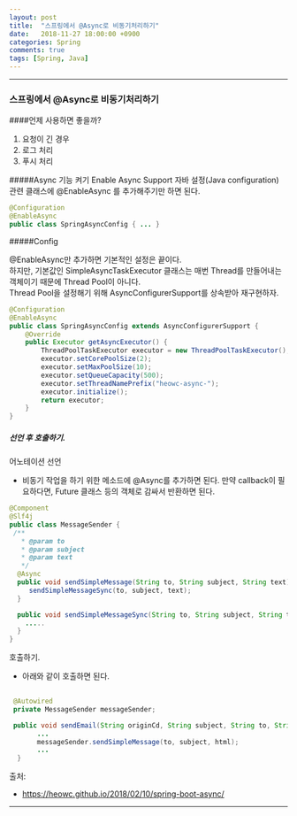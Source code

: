 ```yaml
---
layout: post
title:  "스프링에서 @Async로 비동기처리하기"
date:   2018-11-27 18:00:00 +0900
categories: Spring
comments: true
tags: [Spring, Java]
---
```


---
### 스프링에서 @Async로 비동기처리하기

####언제 사용하면 좋을까?
1. 요청이 긴 경우
2. 로그 처리
3. 푸시 처리

#####Async 기능 켜기 Enable Async Support
자바 설정(Java configuration) 관련 클래스에 @EnableAsync 를 추가해주기만 하면 된다.

```java
@Configuration
@EnableAsync
public class SpringAsyncConfig { ... }
```
#####Config

@EnableAsync만 추가하면 기본적인 설정은 끝이다.<br/>
하지만, 기본값인 SimpleAsyncTaskExecutor 클래스는 매번 Thread를 만들어내는 객체이기 때문에 Thread Pool이 아니다. <br/>
Thread Pool을 설정해기 위해 AsyncConfigurerSupport를 상속받아 재구현하자.

```java
@Configuration
@EnableAsync
public class SpringAsyncConfig extends AsyncConfigurerSupport {
	@Override
	public Executor getAsyncExecutor() {
		ThreadPoolTaskExecutor executor = new ThreadPoolTaskExecutor();
		executor.setCorePoolSize(2);
		executor.setMaxPoolSize(10);
		executor.setQueueCapacity(500);
		executor.setThreadNamePrefix("heowc-async-");
		executor.initialize();
		return executor;
	}
}
```

##### 선언 후 호출하기.

어노테이션 선언
- 비동기 작업을 하기 위한 메소드에 @Async를 추가하면 된다. 
  만약 callback이 필요하다면, Future 클래스 등의 객체로 감싸서 반환하면 된다.

```java
@Component
@Slf4j
public class MessageSender {
 /**
   * @param to
   * @param subject
   * @param text
   */
  @Async
  public void sendSimpleMessage(String to, String subject, String text) {
     sendSimpleMessageSync(to, subject, text);
  }

  public void sendSimpleMessageSync(String to, String subject, String text) {
    .....
  }
}
```
호출하기.
- 아래와 같이 호출하면 된다.
```java
 
 @Autowired
 private MessageSender messageSender;

 public void sendEmail(String originCd, String subject, String to, String companyCd, String productCd, String reservCd, String templateID, String dailCode, Map valueMap){
       ...
       messageSender.sendSimpleMessage(to, subject, html);
       ...
  }
```

출처: 
 - https://heowc.github.io/2018/02/10/spring-boot-async/


[jekyll-docs]: https://jekyllrb.com/docs/home
[jekyll-gh]:   https://github.com/jekyll/jekyll
[jekyll-talk]: https://talk.jekyllrb.com/
---
